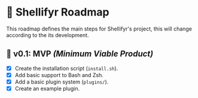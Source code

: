 # 📌 Shellifyr Roadmap

This roadmap defines the main steps for Shellifyr's project, this will change according to the its development.

## 🔄 **v0.1:** MVP *(Minimum Viable Product)*
- [X] Create the installation script (`install.sh`).
- [X] Add basic support to Bash and Zsh.
- [X] Add a basic plugin system (`plugins/`).
- [X] Create an example plugin.
